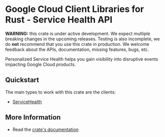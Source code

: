 # Google Cloud Client Libraries for Rust - Service Health API

<!-- Code generated by sidekick. DO NOT EDIT. -->

**WARNING:** this crate is under active development. We expect multiple breaking
changes in the upcoming releases. Testing is also incomplete, we do **not**
recommend that you use this crate in production. We welcome feedback about the
APIs, documentation, missing features, bugs, etc.

Personalized Service Health helps you gain visibility into disruptive
events impacting Google Cloud products.

## Quickstart

The main types to work with this crate are the clients:

- [ServiceHealth]

## More Information

- Read the [crate's documentation](https://docs.rs/google-cloud-servicehealth-v1/latest/google-cloud-servicehealth-v1)

[ServiceHealth]: https://docs.rs/google-cloud-servicehealth-v1/latest/google_cloud_servicehealth_v1/client/struct.ServiceHealth.html
